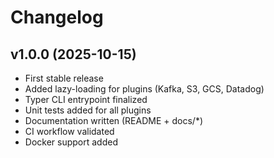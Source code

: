 # Changelog

## v1.0.0 (2025-10-15)
- First stable release
- Added lazy-loading for plugins (Kafka, S3, GCS, Datadog)
- Typer CLI entrypoint finalized
- Unit tests added for all plugins
- Documentation written (README + docs/*)
- CI workflow validated
- Docker support added
